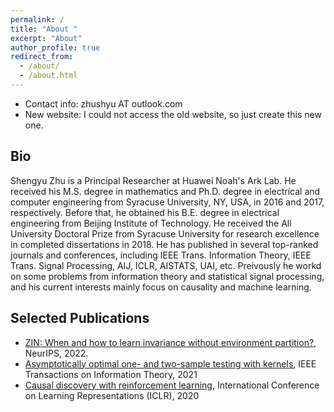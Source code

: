 ```yaml
---
permalink: /
title: "About "
excerpt: "About"
author_profile: true
redirect_from: 
  - /about/
  - /about.html
---
```

- Contact info: zhushyu AT outlook.com 
- New website: I could not access the old website, so just create this new one.    


Bio
---
Shengyu Zhu is a Principal Researcher at Huawei Noah's Ark Lab. He received his M.S. degree in mathematics and Ph.D. degree in electrical and computer engineering from Syracuse University, NY, USA, in 2016 and 2017, respectively. Before that, he obtained his B.E. degree in electrical engineering from Beijing Institute of Technology. He received the All University Doctoral Prize from Syracuse University for research excellence in completed dissertations in 2018. He has published in several top-ranked journals and conferences, including IEEE Trans. Information Theory, IEEE Trans. Signal Processing, AIJ, ICLR, AISTATS, UAI, etc. Preivously he workd on some problems from information theory and statistical signal processing, and his current interests mainly focus on causality and machine learning.

Selected Publications
---
* [ZIN: When and how to learn invariance without environment partition?](https://arxiv.org/abs/2203.05818), NeurIPS, 2022.
* [Asymptotically optimal one- and two-sample testing with kernels](http://dx.doi.org/10.1109/TIT.2021.3059267), IEEE Transactions on Information Theory, 2021
* [Causal discovery with reinforcement learning](https://openreview.net/forum?id=S1g2skStPB), International Conference on Learning Representations (ICLR), 2020

     
